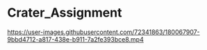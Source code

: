 # Crater_Assignment

https://user-images.githubusercontent.com/72341863/180067907-9bbd4712-a817-438e-b911-7a2fe393bce8.mp4

